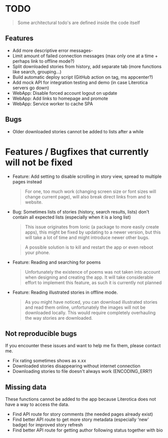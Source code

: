 # TODO

> Some architectural todo's are defined inside the code itself

## Features

- Add more descriptive error messages-
- Limit amount of failed connection messages (max only one at a time + perhaps link to offline mode?)
- Split downloaded stories from history, add separate tab (more functions like search, grouping...)
- Build automatic deploy script (GitHub action on tag, ms appcenter?)
- Add mock API for integration testing and demo (in case Literotica servers go down)
- WebApp: Disable forced account logout on update
- WebApp: Add links to homepage and promote
- WebApp: Service worker to cache SPA

## Bugs

- Older downloaded stories cannot be added to lists after a while

# Features / Bugfixes that currently will not be fixed

- Feature: Add setting to disable scrolling in story view, spread to multiple pages instead
    > For one, too much work (changing screen size or font sizes will change current page), will also break direct links from and to website.

- Bug: Sometimes lists of stories (history, search results, lists) don't contain all expected lists (especially when it is a long list)
    > This issue originates from Ionic (a package to more easily create apps), this might be fixed by updating to a newer version, but this will take a lot of time and might introduce newer other bugs.

    > A possible solution is to kill and restart the app or even reboot your phone.

- Feature: Reading and searching for poems
    > Unfortunately the existence of poems was not taken into account when designing and creating the app. It will take considerable effort to implement this feature, as such it is currently not planned

- Feature: Reading illustrated stories in offline mode.
    > As you might have noticed, you can download illustrated stories and read them online, unfortunately the images will not be downloaded locally. This would require completely overhauling the way stories are downloaded.

## Not reproducible bugs

If you encounter these issues and want to help me fix them, please contact me.

- Fix rating sometimes shows as x.xx
- Downloaded stories disappearing without internet connection
- Downloading stories to file doesn't always work (ENCODING_ERR?)


## Missing data

These functions cannot be added to the app because Literotica does not have a way to access the data.

- Find API route for story comments (the needed pages already exist)
- Find better API route to get more story metadata (especially 'new' badge) for improved story refresh
- Find better API route for getting author following status together with bio
